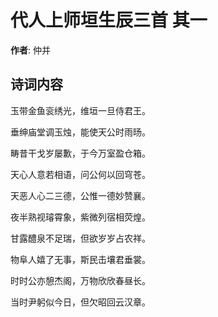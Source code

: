 # 代人上师垣生辰三首  其一

**作者**: 仲并

## 诗词内容

玉带金鱼衮绣光，维垣一旦侍君王。

垂绅庙堂调玉烛，能使天公时雨旸。

畴昔干戈岁屡歉，于今万室盈仓箱。

天心人意若相语，问公何以回穹苍。

天恶人心二三德，公惟一德妙赞襄。

夜半熟视璿霄象，紫微列宿相荧煌。

甘露醴泉不足瑞，但欲岁岁占农祥。

物阜人嬉了无事，斯民击壤君垂裳。

时时公亦憩杰阁，万物欣欣春昼长。

当时尹躬似今日，但欠昭回云汉章。

